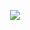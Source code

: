 <p align="center">
  <a href="https://devicons.dev.br/">
    <img src="https://devicons.dev.br/icons?icon=Java,Python&size=50&theme=dark&perline=2" />
  </a>
</p>
